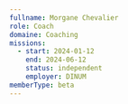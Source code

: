 ```yaml
---
fullname: Morgane Chevalier
role: Coach
domaine: Coaching
missions:
  - start: 2024-01-12
    end: 2024-06-12
    status: independent
    employer: DINUM
memberType: beta
---
```


